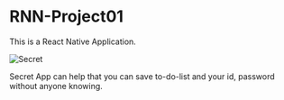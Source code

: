 # RNN-Project01
This is a React Native Application.

![Secret](./image/Secret.png)

Secret App can help that you can save to-do-list and your id, password without anyone knowing.